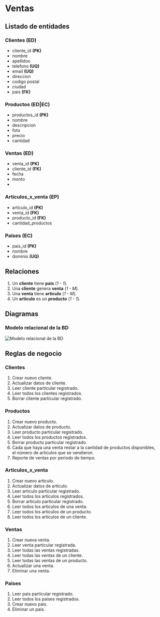 # Ventas

## Listado de entidades

### Clientes **(ED)**

- cliente_id **(PK)**
- nombre
- apellidos
- telefono **(UQ)**
- email **(UQ)**
- direccion
- codigo postal
- ciudad
- pais **(FK)**

### Productos **(ED|EC)**

- productos_id **(PK)**
- nombre
- descripcion
- foto
- precio
- cantidad

### Ventas **(ED)**

- venta_id **(PK)**
- cliente_id **(FK)**
- fecha
- monto
- 

### Articulos_x_venta **(EP)**

- articulo_id **(PK)**
- venta_id **(FK)**
- producto_id **(FK)**
- cantidad_productos

### Paises **(EC)**

- pais_id **(PK)**
- nombre 
- dominio **(UQ)**

## Relaciones

1. Un **cliente** tiene **pais** (_1 - 1_).
1. Una **cliente** genera **venta** (_1 - M_).
1. Una **venta** tiene **articulo** (_1 - M_).
1. Un **articulo** es un **producto** (_1 - 1_).

## Diagramas

### Modelo relacional de la BD

![Modelo relacional de la BD](./VentasModeloRelacional%20(1).jpg)

## Reglas de negocio

### Clientes

1. Crear nuevo cliente.
1. Actualizar datos de cliente.
1. Leer cliente particular registrado.
1. Leer todos los clientes registrados.
1. Borrar cliente particular registrado.

### Productos

1. Crear nuevo producto.
1. Actualizar datos de producto.
1. Leer producto particular registrado.
1. Leer todos los productos registrados.
1. Borrar producto particular registrado.
1. Cada que haya una venta restar a la cantidad de productos disponibles, el número de articulos que se vendieron.
1. Reporte de ventas por periodo de tiempo.

### Articulos_x_venta

1. Crear nuevo articulo.
1. Actualizar datos de articulo.
1. Leer articulo particular registrado.
1. Leer todos los articulos registrados.
1. Borrar articulo particular registrado.
1. Leer todos los articulos de una venta.
1. Leer todos los articulos de un producto.
1. Leer todos los articulos de un cliente.

### Ventas

1. Crear nueva venta.
1. Leer venta particular registrada.
1. Leer todas las ventas registradas.
1. Leer todas las ventas de un cliente.
1. Leer todas las ventas de un producto.
1. Actualizar una venta.
1. Eliminar una venta.

### Paises 

1. Leer pais particular registrado.
1. Leer todos los paises registrados.
1. Crear nuevo pais.
1. Eliminar un pais.

